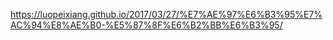 https://luopeixiang.github.io/2017/03/27/%E7%AE%97%E6%B3%95%E7%AC%94%E8%AE%B0-%E5%87%8F%E6%B2%BB%E6%B3%95/  

```
